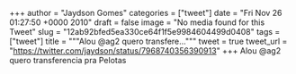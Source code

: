 
+++
author = "Jaydson Gomes"
categories = ["tweet"]
date = "Fri Nov 26 01:27:50 +0000 2010"
draft = false
image = "No media found for this Tweet"
slug = "12ab92bfed5ea330ce64f1f5e9984604499d0408"
tags = ["tweet"]
title = """Alou @ag2 quero transfere..."""
tweet = true
tweet_url = "https://twitter.com/jaydson/status/7968740356390913"
+++
Alou @ag2 quero transferencia pra Pelotas

